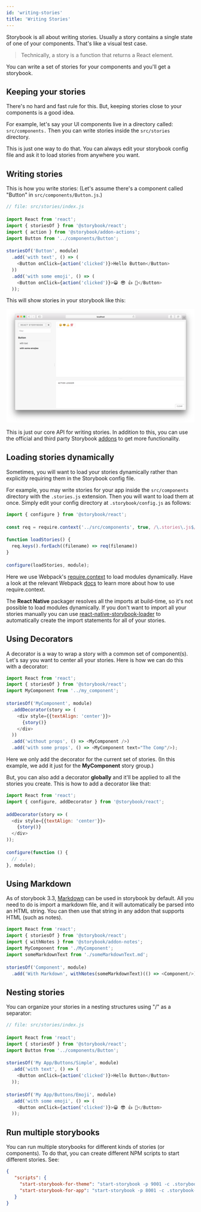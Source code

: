 ```yaml
---
id: 'writing-stories'
title: 'Writing Stories'
---
```


Storybook is all about writing stories. Usually a story contains a single state of one of your components. That's like a visual test case.

> Technically, a story is a function that returns a React element.

You can write a set of stories for your components and you'll get a storybook.

## Keeping your stories

There's no hard and fast rule for this. But, keeping stories close to your components is a good idea.

For example, let's say your UI components live in a directory called: `src/components.` Then you can write stories inside the `src/stories` directory.

This is just one way to do that. You can always edit your storybook config file and ask it to load stories from anywhere you want.

## Writing stories

This is how you write stories:
(Let's assume there's a component called "Button" in `src/components/Button.js`.)

```js
// file: src/stories/index.js

import React from 'react';
import { storiesOf } from '@storybook/react';
import { action } from '@storybook/addon-actions';
import Button from '../components/Button';

storiesOf('Button', module)
  .add('with text', () => (
    <Button onClick={action('clicked')}>Hello Button</Button>
  ))
  .add('with some emoji', () => (
    <Button onClick={action('clicked')}>😀 😎 👍 💯</Button>
  ));
```

This will show stories in your storybook like this:

![Basic stories](../static/basic-stories.png)

This is just our core API for writing stories. In addition to this, you can use the official and third party Storybook [addons](/addons/introduction) to get more functionality.

## Loading stories dynamically

Sometimes, you will want to load your stories dynamically rather than explicitly requiring them in the Storybook config file.

For example, you may write stories for your app inside the `src/components` directory with the `.stories.js` extension. Then you will want to load them at once. Simply edit your config directory at `.storybook/config.js` as follows:

```js
import { configure } from '@storybook/react';

const req = require.context('../src/components', true, /\.stories\.js$/)

function loadStories() {
  req.keys().forEach((filename) => req(filename))
}

configure(loadStories, module);
```

Here we use Webpack's [require.context](https://webpack.github.io/docs/context.html#require-context) to load modules dynamically. Have a look at the relevant Webpack [docs](https://webpack.github.io/docs/context.html#require-context) to learn more about how to use require.context.

The **React Native** packager resolves all the imports at build-time, so it's not possible to load modules dynamically. If you don't want to import all your stories manually you can use [react-native-storybook-loader](https://github.com/elderfo/react-native-storybook-loader) to automatically create the import statements for all of your stories. 

## Using Decorators

A decorator is a way to wrap a story with a common set of component(s). Let's say you want to center all your stories. Here is how we can do this with a decorator:

```js
import React from 'react';
import { storiesOf } from '@storybook/react';
import MyComponent from '../my_component';

storiesOf('MyComponent', module)
  .addDecorator(story => (
    <div style={{textAlign: 'center'}}>
      {story()}
    </div>
  ))
  .add('without props', () => <MyComponent />)
  .add('with some props', () => <MyComponent text="The Comp"/>);
```

Here we only add the decorator for the current set of stories. (In this example, we add it just for the **MyComponent** story group.)

But, you can also add a decorator **globally** and it'll be applied to all the stories you create. This is how to add a decorator like that:

```js
import React from 'react';
import { configure, addDecorator } from '@storybook/react';

addDecorator(story => (
  <div style={{textAlign: 'center'}}>
    {story()}
  </div>
));

configure(function () {
  // ...
}, module);
```

## Using Markdown

As of storybook 3.3, [Markdown](https://github.com/adam-p/markdown-here/wiki/Markdown-Cheatsheet) can be used in storybook by default. All you need to do is import a markdown file, and it will automatically be parsed into an HTML string. You can then use that string in any addon that supports HTML (such as notes).


```js
import React from 'react';
import { storiesOf } from '@storybook/react';
import { withNotes } from '@storybook/addon-notes';
import MyComponent from './MyComponent';
import someMarkdownText from './someMarkdownText.md';

storiesOf('Component', module)
  .add('With Markdown', withNotes(someMarkdownText)(() => <Component/>));
```

## Nesting stories

You can organize your stories in a nesting structures using "/" as a separator:

```js
// file: src/stories/index.js

import React from 'react';
import { storiesOf } from '@storybook/react';
import Button from '../components/Button';

storiesOf('My App/Buttons/Simple', module)
  .add('with text', () => (
    <Button onClick={action('clicked')}>Hello Button</Button>
  ));

storiesOf('My App/Buttons/Emoji', module)
  .add('with some emoji', () => (
    <Button onClick={action('clicked')}>😀 😎 👍 💯</Button>
  ));
```

## Run multiple storybooks

You can run multiple storybooks for different kinds of stories (or components). To do that, you can create different NPM scripts to start different stories. See:

```json
{
   "scripts": {
     "start-storybook-for-theme": "start-storybook -p 9001 -c .storybook-theme",
     "start-storybook-for-app": "start-storybook -p 8001 -c .storybook-app"
   }
}
```
